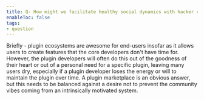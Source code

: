 ```yaml
---
title: Q- How might we facilitate healthy social dynamics with hacker communities and typical end users
enableToc: false
tags:
- question
---
```

Briefly - plugin ecosystems are awesome for end-users insofar as it allows users to create features that the core developers don't have time for. However, the plugin developers will often do this out of the goodness of their heart or out of a personal need for a specific plugin, leaving many users dry, especially if a plugin developer loses the energy or will to maintain the plugin over time. A plugin marketplace is an obvious answer, but this needs to be balanced against a desire not to prevent the community vibes coming from an intrinsically motivated system.